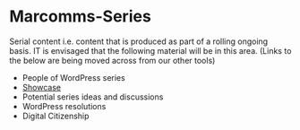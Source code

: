 # Marcomms-Series
Serial content i.e. content that is produced as part of a rolling ongoing basis. IT is envisaged that the following material will be in this area. (Links to the below are being moved across from our other tools)

- People of WordPress series
- [Showcase](https://github.com/wpmarketingteam/Marcomms-Series/projects/3)
- Potential series ideas and discussions
- WordPress resolutions
- Digital Citizenship
